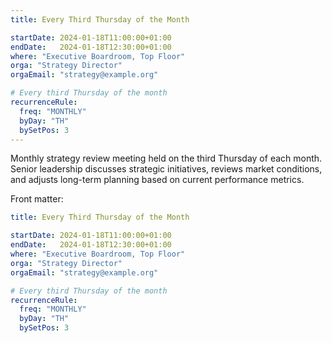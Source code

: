 ```yaml
---
title: Every Third Thursday of the Month

startDate: 2024-01-18T11:00:00+01:00
endDate:   2024-01-18T12:30:00+01:00
where: "Executive Boardroom, Top Floor"
orga: "Strategy Director"
orgaEmail: "strategy@example.org"

# Every third Thursday of the month
recurrenceRule:
  freq: "MONTHLY"
  byDay: "TH"
  bySetPos: 3
---
```

Monthly strategy review meeting held on the third Thursday of each month. Senior leadership discusses strategic initiatives, reviews market conditions, and adjusts long-term planning based on current performance metrics.

Front matter:

```yaml
title: Every Third Thursday of the Month

startDate: 2024-01-18T11:00:00+01:00
endDate:   2024-01-18T12:30:00+01:00
where: "Executive Boardroom, Top Floor"
orga: "Strategy Director"
orgaEmail: "strategy@example.org"

# Every third Thursday of the month
recurrenceRule:
  freq: "MONTHLY"
  byDay: "TH"
  bySetPos: 3
```
